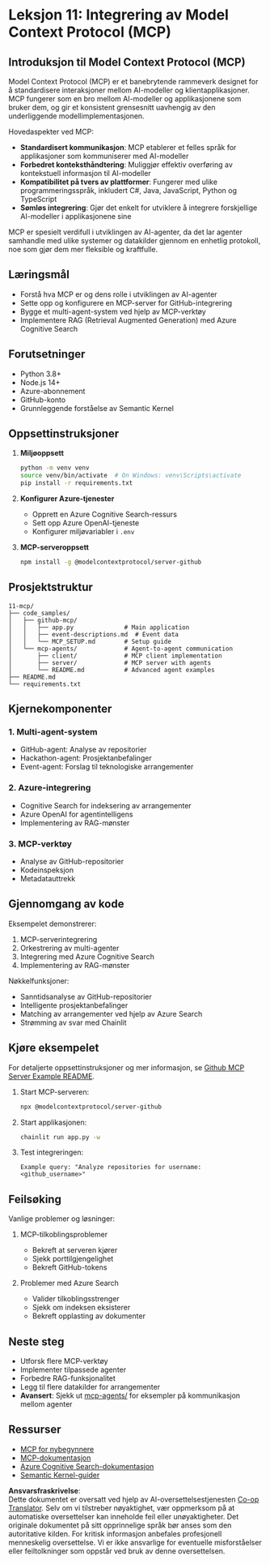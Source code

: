 <!--
CO_OP_TRANSLATOR_METADATA:
{
  "original_hash": "e255edb8423b34b4bba20263ef38f208",
  "translation_date": "2025-08-21T12:28:20+00:00",
  "source_file": "11-mcp/README.md",
  "language_code": "no"
}
-->
# Leksjon 11: Integrering av Model Context Protocol (MCP)

## Introduksjon til Model Context Protocol (MCP)

Model Context Protocol (MCP) er et banebrytende rammeverk designet for å standardisere interaksjoner mellom AI-modeller og klientapplikasjoner. MCP fungerer som en bro mellom AI-modeller og applikasjonene som bruker dem, og gir et konsistent grensesnitt uavhengig av den underliggende modellimplementasjonen.

Hovedaspekter ved MCP:

- **Standardisert kommunikasjon**: MCP etablerer et felles språk for applikasjoner som kommuniserer med AI-modeller
- **Forbedret konteksthåndtering**: Muliggjør effektiv overføring av kontekstuell informasjon til AI-modeller
- **Kompatibilitet på tvers av plattformer**: Fungerer med ulike programmeringsspråk, inkludert C#, Java, JavaScript, Python og TypeScript
- **Sømløs integrering**: Gjør det enkelt for utviklere å integrere forskjellige AI-modeller i applikasjonene sine

MCP er spesielt verdifull i utviklingen av AI-agenter, da det lar agenter samhandle med ulike systemer og datakilder gjennom en enhetlig protokoll, noe som gjør dem mer fleksible og kraftfulle.

## Læringsmål
- Forstå hva MCP er og dens rolle i utviklingen av AI-agenter
- Sette opp og konfigurere en MCP-server for GitHub-integrering
- Bygge et multi-agent-system ved hjelp av MCP-verktøy
- Implementere RAG (Retrieval Augmented Generation) med Azure Cognitive Search

## Forutsetninger
- Python 3.8+
- Node.js 14+
- Azure-abonnement
- GitHub-konto
- Grunnleggende forståelse av Semantic Kernel

## Oppsettinstruksjoner

1. **Miljøoppsett**
   ```bash
   python -m venv venv
   source venv/bin/activate  # On Windows: venv\Scripts\activate
   pip install -r requirements.txt
   ```

2. **Konfigurer Azure-tjenester**
   - Opprett en Azure Cognitive Search-ressurs
   - Sett opp Azure OpenAI-tjeneste
   - Konfigurer miljøvariabler i `.env`

3. **MCP-serveroppsett**
   ```bash
   npm install -g @modelcontextprotocol/server-github
   ```

## Prosjektstruktur

```
11-mcp/
├── code_samples/
│   ├── github-mcp/
│   │   ├── app.py              # Main application
│   │   ├── event-descriptions.md  # Event data
│   │   └── MCP_SETUP.md        # Setup guide
│   └── mcp-agents/             # Agent-to-agent communication
│       ├── client/             # MCP client implementation
│       ├── server/             # MCP server with agents
│       └── README.md           # Advanced agent examples
├── README.md
└── requirements.txt
```

## Kjernekomponenter

### 1. Multi-agent-system
- GitHub-agent: Analyse av repositorier
- Hackathon-agent: Prosjektanbefalinger
- Event-agent: Forslag til teknologiske arrangementer

### 2. Azure-integrering
- Cognitive Search for indeksering av arrangementer
- Azure OpenAI for agentintelligens
- Implementering av RAG-mønster

### 3. MCP-verktøy
- Analyse av GitHub-repositorier
- Kodeinspeksjon
- Metadatauttrekk

## Gjennomgang av kode

Eksempelet demonstrerer:
1. MCP-serverintegrering
2. Orkestrering av multi-agenter
3. Integrering med Azure Cognitive Search
4. Implementering av RAG-mønster

Nøkkelfunksjoner:
- Sanntidsanalyse av GitHub-repositorier
- Intelligente prosjektanbefalinger
- Matching av arrangementer ved hjelp av Azure Search
- Strømming av svar med Chainlit

## Kjøre eksempelet

For detaljerte oppsettinstruksjoner og mer informasjon, se [Github MCP Server Example README](./code_samples/github-mcp/README.md).

1. Start MCP-serveren:
   ```bash
   npx @modelcontextprotocol/server-github
   ```

2. Start applikasjonen:
   ```bash
   chainlit run app.py -w
   ```

3. Test integreringen:
   ```
   Example query: "Analyze repositories for username: <github_username>"
   ```

## Feilsøking

Vanlige problemer og løsninger:
1. MCP-tilkoblingsproblemer
   - Bekreft at serveren kjører
   - Sjekk porttilgjengelighet
   - Bekreft GitHub-tokens

2. Problemer med Azure Search
   - Valider tilkoblingsstrenger
   - Sjekk om indeksen eksisterer
   - Bekreft opplasting av dokumenter

## Neste steg
- Utforsk flere MCP-verktøy
- Implementer tilpassede agenter
- Forbedre RAG-funksjonalitet
- Legg til flere datakilder for arrangementer
- **Avansert**: Sjekk ut [mcp-agents/](../../../11-mcp/code_samples/mcp-agents) for eksempler på kommunikasjon mellom agenter

## Ressurser
- [MCP for nybegynnere](https://aka.ms/mcp-for-beginners)  
- [MCP-dokumentasjon](https://github.com/microsoft/semantic-kernel/tree/main/python/semantic-kernel/semantic_kernel/connectors/mcp)
- [Azure Cognitive Search-dokumentasjon](https://learn.microsoft.com/azure/search/)
- [Semantic Kernel-guider](https://learn.microsoft.com/semantic-kernel/)

**Ansvarsfraskrivelse**:  
Dette dokumentet er oversatt ved hjelp av AI-oversettelsestjenesten [Co-op Translator](https://github.com/Azure/co-op-translator). Selv om vi tilstreber nøyaktighet, vær oppmerksom på at automatiske oversettelser kan inneholde feil eller unøyaktigheter. Det originale dokumentet på sitt opprinnelige språk bør anses som den autoritative kilden. For kritisk informasjon anbefales profesjonell menneskelig oversettelse. Vi er ikke ansvarlige for eventuelle misforståelser eller feiltolkninger som oppstår ved bruk av denne oversettelsen.